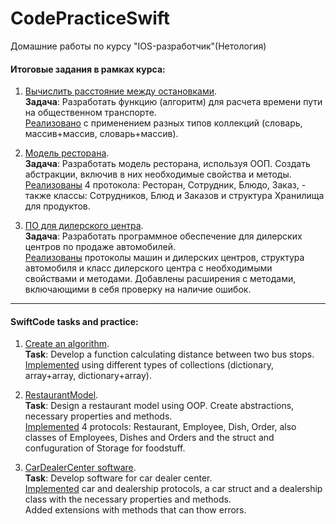 # CodePracticeSwift
Домашние работы по курсу "IOS-разработчик"(Нетология)

#### Итоговые задания в рамках курса:

1. [Вычислить расстояние между остановками](https://github.com/LiyaNova/CodePracticeSwift/tree/main/DistanceBetweenStations.playground).  
**Задача**: Разработать функцию (алгоритм) для расчета времени пути на общественном транспорте.  
<ins>Реализовано</ins> с применением разных типов коллекций (словарь, массив+массив, словарь+массив).

2. [Модель ресторана](https://github.com/LiyaNova/CodePracticeSwift/tree/main/AbstractRestaurant.playground).  
**Задача**: Разработать модель ресторана, используя ООП. Создать абстракции, включив в них необходимые свойства и методы.  
<ins>Реализованы</ins> 4 протокола: Ресторан, Сотрудник, Блюдо, Заказ, - также классы: Сотрудников, Блюд и Заказов и структура Хранилища для продуктов.

3. [ПО для дилерского центра](https://github.com/LiyaNova/CodePracticeSwift/tree/main/DealerCenterFunctionality.playground).   
**Задача**: Разработать программное обеспечение для дилерских центров по продаже автомобилей.  
<ins>Реализованы</ins> протоколы машин и дилерских центров, структура автомобиля и класс дилерского центра с необходимыми свойствами и методами. 
Добавлены расширения с методами, включающими в себя проверку на наличие ошибок.

---

#### SwiftCode tasks and practice:

1. [Create an algorithm](https://github.com/LiyaNova/CodePracticeSwift/tree/main/DistanceBetweenStations.playground).  
**Task**: Develop a function calculating distance between two bus stops.  
<ins>Implemented</ins> using different types of collections (dictionary, array+array, dictionary+array).

2. [RestaurantModel](https://github.com/LiyaNova/CodePracticeSwift/tree/main/AbstractRestaurant.playground).  
**Task**: Design a restaurant model using OOP. Create abstractions, necessary properties and methods.  
<ins>Implemented</ins> 4 protocols: Restaurant, Employee, Dish, Order, also classes of Employees, Dishes and Orders and the struct and confuguration of Storage for foodstuff.

3. [CarDealerCenter software](https://github.com/LiyaNova/CodePracticeSwift/tree/main/DealerCenterFunctionality.playground).  
**Task**: Develop software for car dealer center.  
<ins>Implemented</ins> car and dealership protocols, a car struct and a dealership class with the necessary properties and methods.  
Added extensions with methods that can thow errors.

